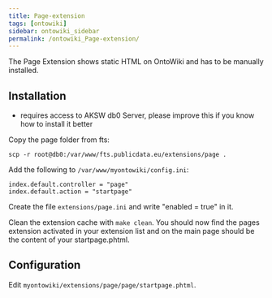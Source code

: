 ```yaml
---
title: Page-extension
tags: [ontowiki]
sidebar: ontowiki_sidebar
permalink: /ontowiki_Page-extension/
---
```

The Page Extension shows static HTML on OntoWiki and has to be manually installed.

## Installation

* requires access to AKSW db0 Server, please improve this if you know how to install it better

Copy the page folder from fts:

    scp -r root@db0:/var/www/fts.publicdata.eu/extensions/page . 

Add the following to `/var/www/myontowiki/config.ini`:

    index.default.controller = "page"
    index.default.action = "startpage"

Create the file `extensions/page.ini` and write "enabled = true" in it.

Clean the extension cache with `make clean`. You should now find the pages extension activated in your extension list and on the main page should be the content of your startpage.phtml.

## Configuration
Edit `myontowiki/extensions/page/page/startpage.phtml`.
